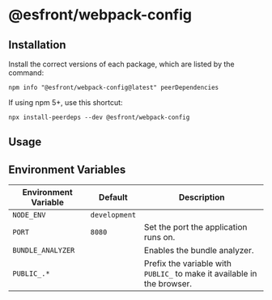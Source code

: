 # @esfront/webpack-config

## Installation

Install the correct versions of each package, which are listed by the command:

```
npm info "@esfront/webpack-config@latest" peerDependencies
```

If using npm 5+, use this shortcut:

```
npx install-peerdeps --dev @esfront/webpack-config
```

## Usage

## Environment Variables

| Environment Variable | Default       | Description                                                             |
| -------------------- | ------------- | ----------------------------------------------------------------------- |
| `NODE_ENV`           | `development` |                                                                         |
| `PORT`               | `8080`        | Set the port the application runs on.                                   |
| `BUNDLE_ANALYZER `   |               | Enables the bundle analyzer.                                            |
| `PUBLIC_.*`          |               | Prefix the variable with `PUBLIC_` to make it available in the browser. |
